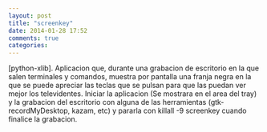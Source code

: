 ```yaml
---
layout: post
title: "screenkey"
date: 2014-01-28 17:52
comments: true
categories: 
---
```

[python-xlib]. Aplicacion que, durante una grabacion de escritorio en la que salen terminales y comandos, muestra por pantalla una franja negra en la que se puede apreciar las teclas que se pulsan para que las puedan ver mejor los televidentes. Iniciar la aplicacion (Se mostrara en el area del tray) y la grabacion del escritorio con alguna de las herramientas (gtk-recordMyDesktop, kazam, etc) y pararla con killall -9 screenkey cuando finalice la grabacion. 

